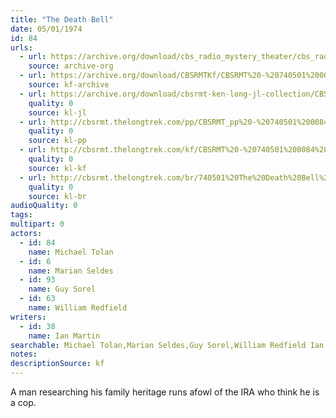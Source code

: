 ```yaml
---
title: "The Death Bell"
date: 05/01/1974
id: 84
urls: 
  - url: https://archive.org/download/cbs_radio_mystery_theater/cbs_radio_mystery_theater-0051-0100.zip/cbs_radio_mystery_theater-0051-0100%2Fcbsrmt_0084_the_death_bell.mp3
    source: archive-org
  - url: https://archive.org/download/CBSRMTKf/CBSRMT%20-%20740501%200084%20The%20Death%20Bell_kf.mp3
    source: kf-archive
  - url: https://archive.org/download/cbsrmt-ken-long-jl-collection/CBSRMT - 740501 0084 The Death Bell_jl.mp3
    quality: 0
    source: kl-jl
  - url: http://cbsrmt.thelongtrek.com/pp/CBSRMT_pp%20-%20740501%200084%20The%20Death%20Bell.mp3
    quality: 0
    source: kl-pp
  - url: http://cbsrmt.thelongtrek.com/kf/CBSRMT%20-%20740501%200084%20The%20Death%20Bell_kf.mp3
    quality: 0
    source: kl-kf
  - url: http://cbsrmt.thelongtrek.com/br/740501%20The%20Death%20Bell%20-%20WOR.mp3
    quality: 0
    source: kl-br
audioQuality: 0
tags: 
multipart: 0
actors:  
  - id: 84
    name: Michael Tolan  
  - id: 6
    name: Marian Seldes  
  - id: 93
    name: Guy Sorel  
  - id: 63
    name: William Redfield
writers:  
  - id: 38
    name: Ian Martin
searchable: Michael Tolan,Marian Seldes,Guy Sorel,William Redfield Ian Martin
notes: 
descriptionSource: kf
---
```

A man researching his family heritage runs afowl of the IRA who think he is a cop.